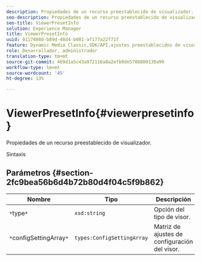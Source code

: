 ```yaml
---
description: Propiedades de un recurso preestablecido de visualizador.
seo-description: Propiedades de un recurso preestablecido de visualizador.
seo-title: ViewerPresetInfo
solution: Experience Manager
title: ViewerPresetInfo
uuid: 0117488d-b89d-48d4-b081-af177a22f71f
feature: Dynamic Media Classic,SDK/API,ajustes preestablecidos de visor
role: Desarrollador, administrador
translation-type: tm+mt
source-git-commit: 469d1a5c43a972116a8a2efb0de5708800130a99
workflow-type: tm+mt
source-wordcount: '45'
ht-degree: 13%

---
```



# ViewerPresetInfo{#viewerpresetinfo}

Propiedades de un recurso preestablecido de visualizador.

Sintaxis

## Parámetros {#section-2fc9bea56b6d4b72b80d4f04c5f9b862}

| Nombre | Tipo | Descripción |
|---|---|---|
| `*`type`*` | `xsd:string` | Opción del tipo de visor. |
| `*`configSettingArray`*` | `types:ConfigSettingArray` | Matriz de ajustes de configuración del visor. |

